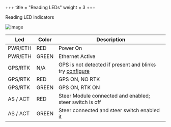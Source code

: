 +++
title = "Reading LEDs"
weight = 3
+++

Reading LED indicators

![image](../img/reading-leds.png)

| Led      | Color | Description                                                                                                    |
| -------- | ----- | -------------------------------------------------------------------------------------------------------------- |
| PWR/ETH  | RED   | Power On                                                                                                       |
| PWR/ETH  | GREEN | Ethernet Active                                                                                                |
| GPS/RTK  | N/A   | GPS is not detected if present and blinks try [configure](../../../configuring-boards/configuring-the-zed-f9p) |
| GPS/RTK  | RED   | GPS ON, NO RTK                                                                                                 |
| GPS/RTK  | GREEN | GPS ON, RTK ON                                                                                                 |
| AS / ACT | RED   | Steer Module connected and enabled; steer switch is off                                                        |
| AS / ACT | GREEN | Steer connected and steer switch enabled it                                                                    |

